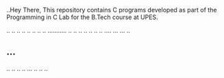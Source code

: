 ..Hey There,
This repository contains C programs developed as part of the Programming in C Lab for the B.Tech course at UPES.

..
..
..
..
..
..
..
..
...........
..
..
..
..
..
..
..
....
...
...
..

...
--

..
..
..
..
...
..
..
..
